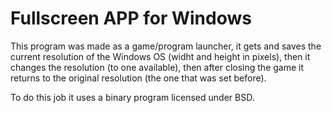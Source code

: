 # Fullscreen APP for Windows

This program was made as a game/program launcher, it gets and saves the current resolution of the Windows OS (widht and height in pixels), then it changes the resolution (to one available), then after closing the game it returns to the original resolution (the one that was set before).

To do this job it uses a binary program licensed under BSD.